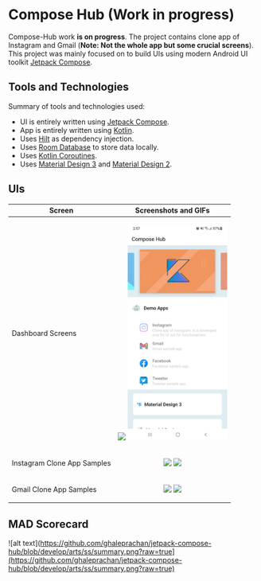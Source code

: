 # Compose Hub (Work in progress)

Compose-Hub work **is on progress**. The project contains clone app of Instagram and Gmail (**Note:
Not the whole app but some crucial screens**). This project was mainly focused on to build UIs using
modern Android UI toolkit [Jetpack Compose](https://developer.android.com/jetpack/compose).

## Tools and Technologies

Summary of tools and technologies used:

- UI is entirely written using [Jetpack Compose](https://developer.android.com/jetpack/compose).
- App is entirely written using [Kotlin](https://kotlinlang.org/docs/getting-started.html).
- Uses [Hilt](https://developer.android.com/training/dependency-injection/hilt-android) as
  dependency injection.
- Uses [Room Database](https://developer.android.com/training/data-storage/room) to store data
  locally.
- Uses [Kotlin Coroutines](https://developer.android.com/kotlin/coroutines/coroutines-best-practices).
- Uses [Material Design 3](https://m3.material.io/) and [Material Design 2](https://material.io/).

## UIs

| Screen                      |                                                                                                                                            Screenshots and GIFs                                                                                                                                             |
|-----------------------------|:-----------------------------------------------------------------------------------------------------------------------------------------------------------------------------------------------------------------------------------------------------------------------------------------------------------:|
| Dashboard Screens           | <p float="left"> <img src="https://github.com/ghaleprachan/jetpack-compose-hub/blob/develop/arts/gifs/dashboard.gif?raw=true" width="200" height="auto"> <img src="https://github.com/ghaleprachan/jetpack-compose-hub/blob/develop/arts/ss/dashboard-expanded.jpg?raw=true" width="200" height="auto"></p> |
| Instagram Clone App Samples |  <p float="left"> <img src="https://github.com/ghaleprachan/jetpack-compose-hub/blob/develop/arts/gifs/insta-home.gif?raw=true" width="200" height="auto"> <img src="https://github.com/ghaleprachan/jetpack-compose-hub/blob/develop/arts/gifs/insta-profile.gif?raw=true" width="200" height="auto"></p>  |
| Gmail Clone App Samples     |   <p float="left"> <img src="https://github.com/ghaleprachan/jetpack-compose-hub/blob/develop/arts/gifs/mail-home.gif?raw=true" width="200" height="auto"> <img src="https://github.com/ghaleprachan/jetpack-compose-hub/blob/develop/arts/gifs/mail-dialog.gif?raw=true" width="200" height="auto"></p>    |

## MAD Scorecard

![alt text](https://github.com/ghaleprachan/jetpack-compose-hub/blob/develop/arts/ss/summary.png?raw=true](https://github.com/ghaleprachan/jetpack-compose-hub/blob/develop/arts/ss/summary.png?raw=true)

